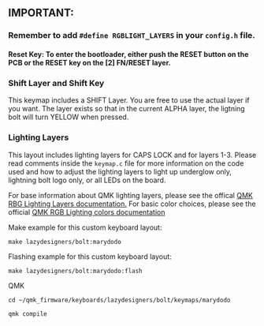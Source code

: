 ## IMPORTANT:

### Remember to add `#define RGBLIGHT_LAYERS` in your `config.h` file.

#### **Reset Key:** To enter the bootloader, either push the RESET button on the PCB or the RESET key on the [2] FN/RESET layer.

### Shift Layer and Shift Key

This keymap includes a SHIFT Layer. You are free to use the actual layer if you want. The layer exists so that in the current ALPHA layer, the ligtning bolt will turn YELLOW when pressed. 

### Lighting Layers
This layout includes lighting layers for CAPS LOCK and for layers 1-3. Please read comments inside the `keymap.c` file for more information on the code used and how to adjust the lighting layers to light up underglow only, lightning bolt logo only, or all LEDs on the board. 

For base information about QMK lighting layers, please see the offical [QMK RBG Lighting Layers documentation.](https://docs.qmk.fm/#/feature_rgblight?id=lighting-layers)
For basic color choices, please see the official [QMK RGB Lighting colors documentation](https://docs.qmk.fm/#/feature_rgblight?id=colors)


Make example for this custom keyboard layout:

    make lazydesigners/bolt:marydodo 

Flashing example for this custom keyboard layout:

    make lazydesigners/bolt:marydodo:flash

QMK

    cd ~/qmk_firmware/keyboards/lazydesigners/bolt/keymaps/marydodo 
    
    qmk compile
